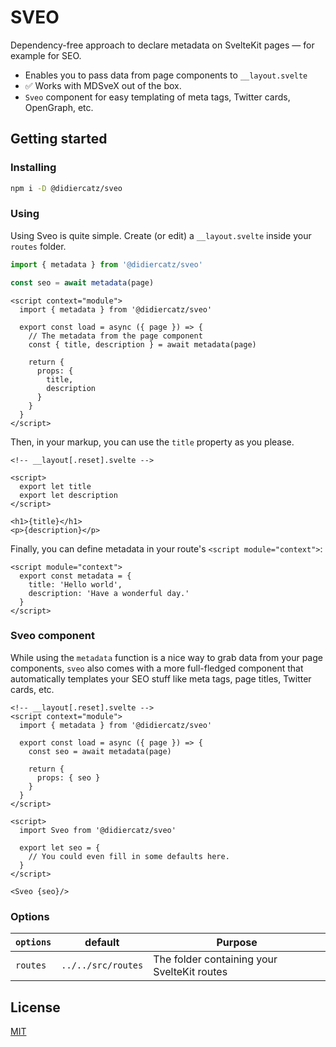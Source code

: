 # SVEO

Dependency-free approach to declare metadata on SvelteKit pages — for example for SEO.

- Enables you to pass data from page components to `__layout.svelte`
- :white_check_mark: Works with MDSveX out of the box.
- `Sveo` component for easy templating of meta tags, Twitter cards, OpenGraph, etc.

## Getting started

### Installing

```bash
npm i -D @didiercatz/sveo
```

### Using

Using Sveo is quite simple. Create (or edit) a `__layout.svelte` inside your `routes` folder.

```js
import { metadata } from '@didiercatz/sveo'

const seo = await metadata(page)
```

```svelte
<script context="module">
  import { metadata } from '@didiercatz/sveo'

  export const load = async ({ page }) => {
    // The metadata from the page component
    const { title, description } = await metadata(page)

    return {
      props: {
        title,
        description
      }
    }
  }
</script>
```

Then, in your markup, you can use the `title` property as you please.

```svelte
<!-- __layout[.reset].svelte -->

<script>
  export let title
  export let description
</script>

<h1>{title}</h1>
<p>{description}</p>
```

Finally, you can define metadata in your route's `<script module="context">`:

```svelte
<script module="context">
  export const metadata = {
    title: 'Hello world',
    description: 'Have a wonderful day.'
  }
</script>
```

### Sveo component

While using the `metadata` function is a nice way to grab data from your page components, `sveo` also comes with a more full-fledged component that automatically templates your SEO stuff like meta tags, page titles, Twitter cards, etc.

```svelte
<!-- __layout[.reset].svelte -->
<script context="module">
  import { metadata } from '@didiercatz/sveo'

  export const load = async ({ page }) => {
    const seo = await metadata(page)

    return {
      props: { seo }
    }
  }
</script>

<script>
  import Sveo from '@didiercatz/sveo'

  export let seo = {
    // You could even fill in some defaults here.
  }
</script>

<Sveo {seo}/>
```

### Options

| `options` | default            | Purpose                                     |
| --------- | ------------------ | ------------------------------------------- |
| `routes`  | `../../src/routes` | The folder containing your SvelteKit routes |

## License

[MIT](https://github.com/didier/sveo/blob/main/LICENSE)
